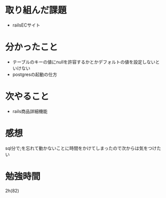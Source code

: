 # 取り組んだ課題
- railsECサイト
# 分かったこと
- テーブルのキーの値にnullを許容するかとかデフォルトの値を設定しないといけない
- postgresの起動の仕方
# 次やること
- rails商品詳細機能
# 感想
sql分で;を忘れて動かないことに時間をかけてしまったので次からは気をつけたい
# 勉強時間
2h(82)